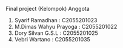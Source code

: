 Final project (Kelompok)
  Anggota
  1. Syarif Ramadhan        : C2055201023
  2. M.Dimas Wahyu Prayoga  : C2055201022
  3. Dory Silvan G.S.L      : C2055201025
  4. Vebri Wartano          : C2055201035
